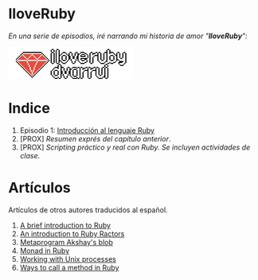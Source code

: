 
# IloveRuby

_En una serie de episodios, iré narrando mi historia de amor "**IloveRuby**":_

![](assets/images/logo.png)

# Indice

1. Episodio 1: [Introducción al lenguaje Ruby](episode/01.introduccion/README.md)
2. [PROX] _Resumen exprés del capítulo anterior_.
3. [PROX] _Scripting práctico y real con Ruby. Se incluyen actividades de clase_.

# Artículos

Artículos de otros autores traducidos al español.

1. [A brief introduction to Ruby](docs/articles/a_brief_introduction_to_ruby/README.md)
1. [An introduction to Ruby Ractors](docs/articles/an_introduction_to_ruby_ractors/README.md)
1. [Metaprogram Akshay's blob](docs/articles/metaprogram_akshay_blog/README.md)
1. [Monad in Ruby](docs/articles/monads_in_ruby/README.md)
1. [Working with Unix processes](docs/articles/working_with_unix_processes/README.md)
1. [Ways to call a method in Ruby](docs/articles/ways_to_call_a_method_in_ruby.md)
